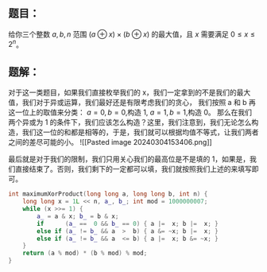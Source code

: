## 题目：
给你三个整数 $a,b,n$ 范围 $(a\oplus x)\times(b\oplus x)$ 的最大值，且 $x$ 需要满足 $0\leq x\leq 2^n$。

## 题解：
对于这一类题目，如果我们直接枚举我们的 x，我们一定拿到的不是我们的最大值，我们对于异或运算，我们最好还是有限考虑我们的贪心，
我们按照 a 和 b 再这一位上的取值来分类：
$a=0,b=0$,构造 $1$, $a=1,b=1$,构造 $0$。
那么在我们两个异或为 1 的条件下，我们应该怎么构造？这里，我们注意到，我们无论怎么构造，我们这一位的和都是相等的，于是，我们就可以根据均值不等式，让我们两者之间的差尽可能的小。
![[Pasted image 20240304153406.png]]

最后就是对于我们的限制，我们只用关心我们的最高位是不是填的 1，如果是，我们直接结束了。否则，我们剩下的一定都可以填，我们就按照我们上述的来填写即可。

```cpp
int maximumXorProduct(long long a, long long b, int n) {
    long long x = 1L << n, a_, b_; int mod = 1000000007;
    while (x >>= 1) {
        a_ = a & x; b_ = b & x;
        if      (a_ ==  0 && b_ == 0) { a |=  x; b |=  x; }
        else if (a_ != b_ && a  >  b) { a &= ~x; b |=  x; }
        else if (a_ != b_ && a  <= b) { a |=  x; b &= ~x; }
    }
    return (a % mod) * (b % mod) % mod;
}
```